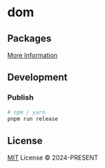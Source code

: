 # dom

## Packages

[More Information](./packages.md)

## Development

### Publish

```sh
# npm / yarn
pnpm run release
```

## License

[MIT](./LICENSE) License &copy; 2024-PRESENT
